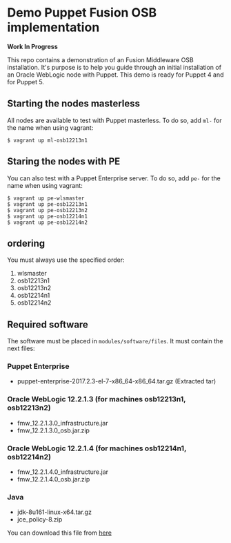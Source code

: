 # Demo Puppet Fusion OSB implementation

**Work In Progress**

This repo contains a demonstration of an Fusion Middleware OSB installation. It's purpose is to help you guide through an initial installation of an Oracle WebLogic node with Puppet. This demo is ready for Puppet 4 and for Puppet 5.

## Starting the nodes masterless

All nodes are available to test with Puppet masterless. To do so, add `ml-` for the name when using vagrant:

```
$ vagrant up ml-osb12213n1
```

## Staring the nodes with PE

You can also test with a Puppet Enterprise server. To do so, add `pe-` for the name when using vagrant:

```
$ vagrant up pe-wlsmaster
$ vagrant up pe-osb12213n1
$ vagrant up pe-osb12213n2
$ vagrant up pe-osb12214n1
$ vagrant up pe-osb12214n2
```

## ordering

You must always use the specified order:

1. wlsmaster
2. osb12213n1
3. osb12213n2
4. osb12214n1
5. osb12214n2

## Required software

The software must be placed in `modules/software/files`. It must contain the next files:

### Puppet Enterprise
- puppet-enterprise-2017.2.3-el-7-x86_64-x86_64.tar.gz (Extracted tar)

### Oracle WebLogic 12.2.1.3 (for machines osb12213n1, osb12213n2)
- fmw_12.2.1.3.0_infrastructure.jar
- fmw_12.2.1.3.0_osb.jar.zip

### Oracle WebLogic 12.2.1.4 (for machines osb12214n1, osb12214n2)
- fmw_12.2.1.4.0_infrastructure.jar
- fmw_12.2.1.4.0_osb.jar.zip

### Java
- jdk-8u161-linux-x64.tar.gz
- jce_policy-8.zip

You can download this file from
[here](http://support.oracle.com)

